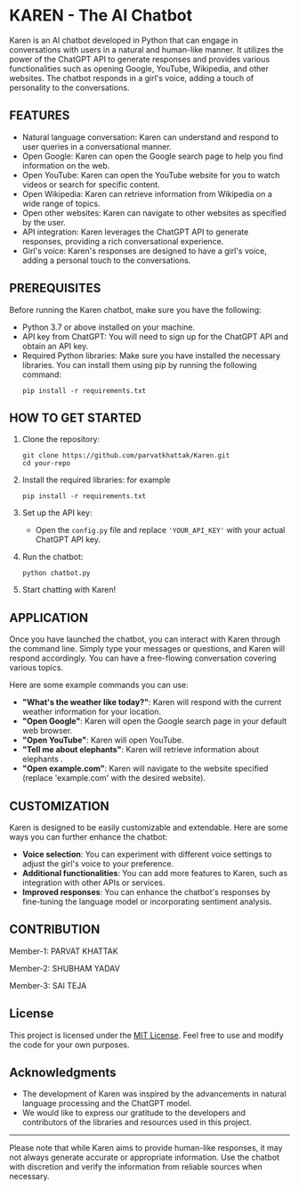 # KAREN - The AI Chatbot

Karen is an AI chatbot developed in Python that can engage in conversations with users in a natural and human-like manner.
It utilizes the power of the ChatGPT API to generate responses and provides various functionalities such as opening Google, YouTube, Wikipedia, and other websites. 
The chatbot responds in a girl's voice, adding a touch of personality to the conversations.

## FEATURES

- Natural language conversation: Karen can understand and respond to user queries in a conversational manner.
- Open Google: Karen can open the Google search page to help you find information on the web.
- Open YouTube: Karen can open the YouTube website for you to watch videos or search for specific content.
- Open Wikipedia: Karen can retrieve information from Wikipedia on a wide range of topics.
- Open other websites: Karen can navigate to other websites as specified by the user.
- API integration: Karen leverages the ChatGPT API to generate responses, providing a rich conversational experience.
- Girl's voice: Karen's responses are designed to have a girl's voice, adding a personal touch to the conversations.

## PREREQUISITES

Before running the Karen chatbot, make sure you have the following:

- Python 3.7 or above installed on your machine.
- API key from ChatGPT: You will need to sign up for the ChatGPT API and obtain an API key.
- Required Python libraries: Make sure you have installed the necessary libraries. You can install them using pip by running the following command:
  ```
  pip install -r requirements.txt
  ```

## HOW TO GET STARTED

1. Clone the repository:
   ```
   git clone https://github.com/parvatkhattak/Karen.git
   cd your-repo
   ```

2. Install the required libraries:
 for example
   ```
   pip install -r requirements.txt
   ```

3. Set up the API key:
   - Open the `config.py` file and replace `'YOUR_API_KEY'` with your actual ChatGPT API key.

4. Run the chatbot:
   ```
   python chatbot.py
   ```

5. Start chatting with Karen!

## APPLICATION

Once you have launched the chatbot, you can interact with Karen through the command line. Simply type your messages or questions, and Karen will respond accordingly.
You can have a free-flowing conversation covering various topics.

Here are some example commands you can use:

- **"What's the weather like today?"**: Karen will respond with the current weather information for your location.
- **"Open Google"**: Karen will open the Google search page in your default web browser.
- **"Open YouTube"**: Karen will open YouTube.
- **"Tell me about elephants"**: Karen will retrieve information about elephants .
- **"Open example.com"**: Karen will navigate to the website specified (replace 'example.com' with the desired website).

## CUSTOMIZATION

Karen is designed to be easily customizable and extendable. Here are some ways you can further enhance the chatbot:

- **Voice selection**: You can experiment with different voice settings to adjust the girl's voice to your preference.
- **Additional functionalities**: You can add more features to Karen, such as integration with other APIs or services.
- **Improved responses**: You can enhance the chatbot's responses by fine-tuning the language model or incorporating sentiment analysis.

## CONTRIBUTION

<p>Member-1: PARVAT KHATTAK</p>
<p>Member-2: SHUBHAM YADAV</p>
Member-3: SAI TEJA

## License



This project is licensed under the [MIT License](https://opensource.org/licenses/MIT). Feel free to use and modify the code for your own purposes.

## Acknowledgments

- The development of Karen was inspired by the advancements in natural language processing and the ChatGPT model.
- We would like to express our gratitude to the developers and contributors of the libraries and resources used in this project.

---

Please note that while Karen aims to provide human-like responses, it may not always generate accurate or appropriate information.
Use the chatbot with discretion and verify the information from reliable sources when necessary.
